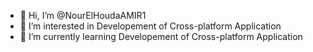 - 👋 Hi, I’m @NourElHoudaAMIR1
- 👀 I’m interested in Developement of Cross-platform Application
- 🌱 I’m currently learning Developement of Cross-platform Application
  
<!---
NourElHoudaAMIR1/NourElHoudaAMIR1 is a ✨ special ✨ repository because its `README.md` (this file) appears on your GitHub profile.
You can click the Preview link to take a look at your changes.
--->
